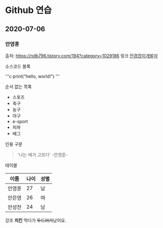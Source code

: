 # Github 연습
## 2020-07-06
### 안영훈

출처: https://ndb796.tistory.com/194?category=1029186
링크
[안경잡이개발자](https://ndb796.tistory.com)

소스코드 블록

'''c
print("hello, world!")
'''

순서 없는 목록

* 스포츠
 * 축구
 * 농구
 * 야구
 * e-sport
  * 피파
  * 배그

인용 구문

> '나는 배가 고프다' -안영훈-

테이블

이름|나이|성별|
---|---|---|
안영훈|27|남|
안은영|26|여|
안성찬|24|남|

강조
**치킨** 먹다가 ~~두드러기~~났어요.